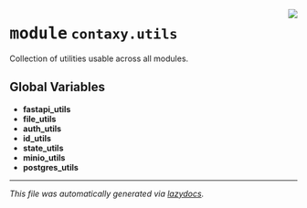 <!-- markdownlint-disable -->

<a href="https://github.com/ml-tooling/contaxy/blob/main/backend/src/contaxy/utils/__init__.py#L0"><img align="right" style="float:right;" src="https://img.shields.io/badge/-source-cccccc?style=flat-square"></a>

# <kbd>module</kbd> `contaxy.utils`
Collection of utilities usable across all modules. 

**Global Variables**
---------------
- **fastapi_utils**
- **file_utils**
- **auth_utils**
- **id_utils**
- **state_utils**
- **minio_utils**
- **postgres_utils**




---

_This file was automatically generated via [lazydocs](https://github.com/ml-tooling/lazydocs)._
